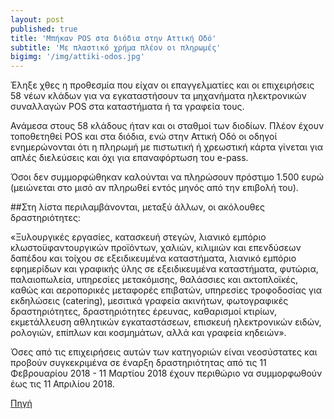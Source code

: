 ```yaml
---
layout: post
published: true
title: 'Μπήκαν POS στα διόδια στην Αττική Οδό'
subtitle: 'Με πλαστικό χρήμα πλέον οι πληρωμές'
bigimg: '/img/attiki-odos.jpg'	
---
```

Έληξε χθες η προθεσμία που είχαν οι επαγγελματίες και οι επιχειρήσεις 58 νέων κλάδων για να εγκαταστήσουν τα μηχανήματα ηλεκτρονικών συναλλαγών POS στα καταστήματα ή τα γραφεία τους.

Ανάμεσα στους 58 κλάδους ήταν και οι σταθμοί των διοδίων. Πλέον έχουν τοποθετηθεί POS και στα διόδια, ενώ στην Αττική Οδό οι οδηγοί ενημερώνονται ότι η πληρωμή με πιστωτική ή χρεωστική κάρτα γίνεται για απλές διελεύσεις και όχι για επαναφόρτωση του e-pass.

Όσοι δεν συμμορφώθηκαν καλούνται να πληρώσουν πρόστιμο 1.500 ευρώ (μειώνεται στο μισό αν πληρωθεί εντός μηνός από την επιβολή του).

##Στη λίστα περιλαμβάνονται, μεταξύ άλλων, οι ακόλουθες δραστηριότητες:

«Ξυλουργικές εργασίες, κατασκευή στεγών, λιανικό εμπόριο κλωστοϋφαντουργικών προϊόντων, χαλιών, κιλιμιών και επενδύσεων δαπέδου και τοίχου σε εξειδικευμένα καταστήματα, λιανικό εμπόριο εφημερίδων και γραφικής ύλης σε εξειδικευμένα καταστήματα, φυτώρια, παλαιοπωλεία, υπηρεσίες μετακόμισης, θαλάσσιες και ακτοπλοϊκές, καθώς και αεροπορικές μεταφορές επιβατών, υπηρεσίες τροφοδοσίας για εκδηλώσεις (catering), μεσιτικά γραφεία ακινήτων, φωτογραφικές δραστηριότητες, δραστηριότητες έρευνας, καθαρισμοί κτιρίων, εκμετάλλευση αθλητικών εγκαταστάσεων, επισκευή ηλεκτρονικών ειδών, ρολογιών, επίπλων και κοσμημάτων, αλλά και γραφεία κηδειών».

Όσες από τις επιχειρήσεις αυτών των κατηγοριών είναι νεοσύστατες και προβούν συγκεκριμένα σε έναρξη δραστηριότητας από τις 11 Φεβρουαρίου 2018 - 11 Μαρτίου 2018 έχουν περιθώριο να συμμορφωθούν έως τις 11 Απριλίου 2018.


[Πηγή](https://www.newsbeast.gr/greece/arthro/3393884/bikan-pos-sta-diodia-stin-attiki-odo)
